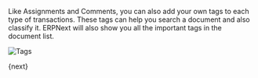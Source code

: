 Like Assignments and Comments, you can also add your own tags to each type of transactions. These tags can help you search a document and also classify it. ERPNext will also show you all the important tags in the document list.

![Tags](assets/old_images/erpnext/tags-in-list.png)

{next}
